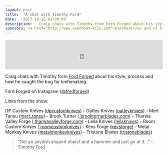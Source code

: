 ```yaml
---
layout: post
title:  "A chat with Timothy Ford"
date:   2017-10-16 01:00:00
description:   Craig chats with Timothy from Ford Forged about his style, process and how he caught the bug for knifemaking.
sponsors: <a href="http://www.evenheat-kiln.com">Evenheat</a> and <a href="http://www.tormek.com">Tormek</a>
---
```



<iframe frameborder='0' height='94px' scrolling='no' seamless src='https://simplecast.com/e/91070?style=medium-light' width='100%'></iframe>

Craig chats with Timothy from <a href="https://fordforged.wixsite.com/ford">Ford Forged</a> about his style, process and how he caught the bug for knifemaking.

Ford Forged on Instagram (<a href="http://www.instagram.com/fordforged">@fordforged</a>)

 
  Links from the show:  

DP Custom Knives (<a href="https://www.instagram.com/dpcustomknives/">dpcustomknives</a>) - Oatley Knives (<a href="https://www.instagram.com/oatleyknives">oatleyknives</a>) - Mert Tansu (<a href="https://www.instagram.com/mert_tansu/">mert_tansu</a>) - Brook Turner (<a href="http://www.brookturnerblades.com"> brookturnerblades.com</a>) - Tharwa Valley Forge (<a href="https://www.tharwavalleyforge.com"> tharwavalleyforge.com</a>) - Leila Knives (<a href="https://www.instagram.com/leilasknives/?hl=en">leilaknives)</a> - Room Custom Knives (<a href="https://www.facebook.com/roomcustomknives/"> roomcustomknives)</a> - Kevs Forge (<a href="https://www.instagram.com/kevsforge/">kevsforge</a>) - Metal Monkey Knives (<a href="https://www.instagram.com/metalmonkeyknives/">metalmonkeyknives</a>) - Tristone Blades (<a href="https://www.instagram.com/tristoneblades/">tristoneblades</a>)

<blockquote class="largeQuote">“Get an anvilish shaped object and a hammer and just go at it...” - Timothy Ford</blockquote>





